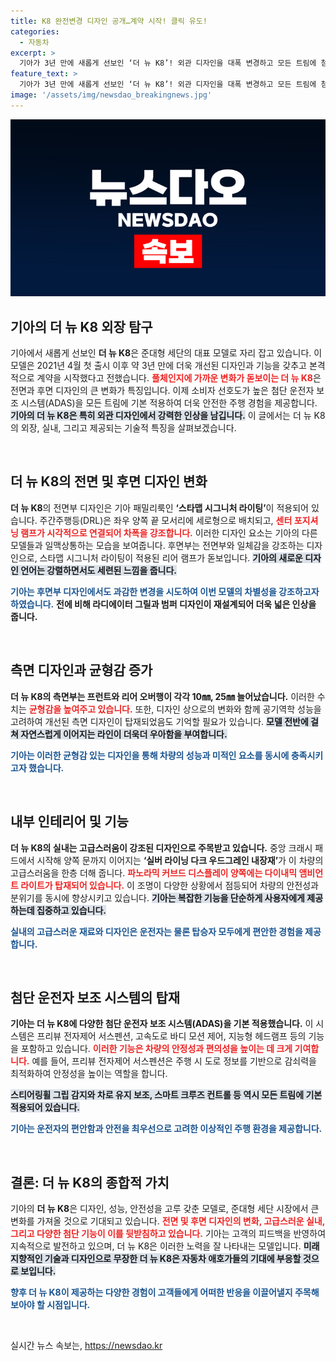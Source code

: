 ```yaml
---
title: K8 완전변경 디자인 공개…계약 시작! 클릭 유도!
categories:
  - 자동차
excerpt: >
  기아가 3년 만에 새롭게 선보인 ‘더 뉴 K8’! 외관 디자인을 대폭 변경하고 모든 트림에 첨단 운전자 보조 시스템을 기본 적용해 안전성과 편의성을 강화했습니다. 지금 만나보세요!
feature_text: >
  기아가 3년 만에 새롭게 선보인 ‘더 뉴 K8’! 외관 디자인을 대폭 변경하고 모든 트림에 첨단 운전자 보조 시스템을 기본 적용해 안전성과 편의성을 강화했습니다. 지금 만나보세요!
image: '/assets/img/newsdao_breakingnews.jpg'
---
```


<p><img src="/assets/img/newsdao_breakingnews.jpg" alt="pcversion 속보" /></p>

<h2 data-ke-size="size26">기아의 더 뉴 K8 외장 탐구</h2>

<p data-ke-size="size16">기아에서 새롭게 선보인 <b>더 뉴 K8</b>은 준대형 세단의 대표 모델로 자리 잡고 있습니다. 이 모델은 2021년 4월 첫 출시 이후 약 3년 만에 더욱 개선된 디자인과 기능을 갖추고 본격적으로 계약을 시작했다고 전했습니다. <b><span style="color: #ee2323;">풀체인지에 가까운 변화가 돋보이는 더 뉴 K8</span></b>은 전면과 후면 디자인의 큰 변화가 특징입니다. 이제 소비자 선호도가 높은 첨단 운전자 보조 시스템(ADAS)을 모든 트림에 기본 적용하여 더욱 안전한 주행 경험을 제공합니다. <b><span style="background-color: #21538527;">기아의 더 뉴 K8은 특히 외관 디자인에서 강력한 인상을 남깁니다.</span></b> 이 글에서는 더 뉴 K8의 외장, 실내, 그리고 제공되는 기술적 특징을 살펴보겠습니다.</p>

<p data-ke-size="size16">&nbsp;</p>

<h2 data-ke-size="size26">더 뉴 K8의 전면 및 후면 디자인 변화</h2>

<p data-ke-size="size16"><b>더 뉴 K8</b>의 전면부 디자인은 기아 패밀리룩인 <b>‘스타맵 시그니처 라이팅’</b>이 적용되어 있습니다. 주간주행등(DRL)은 좌우 양쪽 끝 모서리에 세로형으로 배치되고, <b><span style="color: #ee2323;">센터 포지셔닝 램프가 시각적으로 연결되어 차폭을 강조합니다.</span></b> 이러한 디자인 요소는 기아의 다른 모델들과 일맥상통하는 모습을 보여줍니다. 후면부는 전면부와 일체감을 강조하는 디자인으로, 스타맵 시그니처 라이팅이 적용된 리어 램프가 돋보입니다. <b><span style="background-color: #21538527;">기아의 새로운 디자인 언어는 강렬하면서도 세련된 느낌을 줍니다.</span></b></p>

<p data-ke-size="size16"><b><span style="color: #1a5490;">기아는 후면부 디자인에서도 과감한 변경을 시도하여 이번 모델의 차별성을 강조하고자 하였습니다.</span></b> <b>전에 비해 라디에이터 그릴과 범퍼 디자인이 재설계되어 더욱 넓은 인상을 줍니다.</b></p>

<p data-ke-size="size16">&nbsp;</p>

<h2 data-ke-size="size26">측면 디자인과 균형감 증가</h2>

<p data-ke-size="size16"><b>더 뉴 K8의 측면부는 프런트와 리어 오버행이 각각 10㎜, 25㎜ 늘어났습니다.</b> 이러한 수치는 <b><span style="color: #ee2323;">균형감을 높여주고 있습니다.</span></b> 또한, 디자인 상으로의 변화와 함께 공기역학 성능을 고려하여 개선된 측면 디자인이 탑재되었음도 기억할 필요가 있습니다. <b><span style="background-color: #21538527;">모델 전반에 걸쳐 자연스럽게 이어지는 라인이 더욱더 우아함을 부여합니다.</span></b></p>

<p data-ke-size="size16"><b><span style="color: #1a5490;">기아는 이러한 균형감 있는 디자인을 통해 차량의 성능과 미적인 요소를 동시에 충족시키고자 했습니다.</span></b></p>

<p data-ke-size="size16">&nbsp;</p>

<h2 data-ke-size="size26">내부 인테리어 및 기능</h2>

<p data-ke-size="size16"><b>더 뉴 K8의 실내는 고급스러움이 강조된 디자인으로 주목받고 있습니다.</b> 중앙 크래시 패드에서 시작해 양쪽 문까지 이어지는 <b>‘실버 라이닝 다크 우드그레인 내장재’</b>가 이 차량의 고급스러움을 한층 더해 줍니다. <b><span style="color: #ee2323;">파노라믹 커브드 디스플레이 양쪽에는 다이내믹 앰비언트 라이트가 탑재되어 있습니다.</span></b> 이 조명이 다양한 상황에서 점등되어 차량의 안전성과 분위기를 동시에 향상시키고 있습니다. <b><span style="background-color: #21538527;">기아는 복잡한 기능을 단순하게 사용자에게 제공하는데 집중하고 있습니다.</span></b></p>

<p data-ke-size="size16"><b><span style="color: #1a5490;">실내의 고급스러운 재료와 디자인은 운전자는 물론 탑승자 모두에게 편안한 경험을 제공합니다.</span></b></p>

<p data-ke-size="size16">&nbsp;</p>

<h2 data-ke-size="size26">첨단 운전자 보조 시스템의 탑재</h2>

<p data-ke-size="size16"><b>기아는 더 뉴 K8에 다양한 <b>첨단 운전자 보조 시스템(ADAS)</b>을 기본 적용했습니다.</b> 이 시스템은 프리뷰 전자제어 서스펜션, 고속도로 바디 모션 제어, 지능형 헤드램프 등의 기능을 포함하고 있습니다. <b><span style="color: #ee2323;">이러한 기능은 차량의 안정성과 편의성을 높이는 데 크게 기여합니다.</span></b> 예를 들어, 프리뷰 전자제어 서스펜션은 주행 시 도로 정보를 기반으로 감쇠력을 최적화하여 안정성을 높이는 역할을 합니다.</p>

<p data-ke-size="size16"><b><span style="background-color: #21538527;">스티어링휠 그립 감지와 차로 유지 보조, 스마트 크루즈 컨트롤 등 역시 모든 트림에 기본 적용되어 있습니다.</span></b></p>

<p data-ke-size="size16"><b><span style="color: #1a5490;">기아는 운전자의 편안함과 안전을 최우선으로 고려한 이상적인 주행 환경을 제공합니다.</span></b></p>

<p data-ke-size="size16">&nbsp;</p>

<h2 data-ke-size="size26">결론: 더 뉴 K8의 종합적 가치</h2>

<p data-ke-size="size16">기아의 <b>더 뉴 K8</b>은 디자인, 성능, 안전성을 고루 갖춘 모델로, 준대형 세단 시장에서 큰 변화를 가져올 것으로 기대되고 있습니다. <b><span style="color: #ee2323;">전면 및 후면 디자인의 변화, 고급스러운 실내, 그리고 다양한 첨단 기능이 이를 뒷받침하고 있습니다.</span></b> 기아는 고객의 피드백을 반영하여 지속적으로 발전하고 있으며, 더 뉴 K8은 이러한 노력을 잘 나타내는 모델입니다. <b><span style="background-color: #21538527;">미래지향적인 기술과 디자인으로 무장한 더 뉴 K8은 자동차 애호가들의 기대에 부응할 것으로 보입니다.</span></b></p>

<p data-ke-size="size16"><b><span style="color: #1a5490;">향후 더 뉴 K8이 제공하는 다양한 경험이 고객들에게 어떠한 반응을 이끌어낼지 주목해 보아야 할 시점입니다.</span></b></p>

<p data-ke-size="size16">&nbsp;</p>
실시간 뉴스 속보는, <a href="https://newsdao.kr" rel="dofollow">https://newsdao.kr</a>


